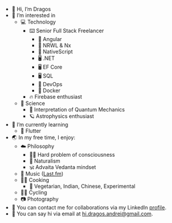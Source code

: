 - 🖖 Hi, I’m Dragos
- 👀 I’m interested in 
   - 💻 Technology
      - ⌨️ Senior Full Stack Freelancer
        - 🎨 Angular
        - 🎨 NRWL & Nx
        - 🎨 NativeScript
        - 🖥 .NET
        - 🖥 EF Core
        - 🖥 SQL
        - 🚀 DevOps
        - 🚀 Docker
     - 🔥 Firebase enthusiast
    - 🧬 Science
      - 🔬 Interpretation of Quantum Mechanics
      - 🪐 Astrophysics enthusiast
- 🌱 I’m currently learning
  - 📱 Flutter
 - 🌏 In my free time, I enjoy: 
    - ☁️ Philosophy
      - 🙇‍♂️ Hard problem of consciousness
      - 🌴 Naturalism
      - 🕉 Advaita Vedanta mindset
    - 🎵 Music ([Last.fm](https://www.last.fm/user/i_and_eye))
    - 👨‍🍳 Cooking
      - 🥬 Vegetarian, Indian, Chinese, Experimental
    - 🚴‍♂️ Cycling
    - 📷 Photography
- 💪 You can contact me for collaborations via my LinkedIn [profile](https://www.linkedin.com/in/dragos-andrei-iliescu-b3005117b/).
- 👋 You can say hi via email at [hi.dragos.andrei@gmail.com](mailto:hi.dragos.andrei@gmail.com).
